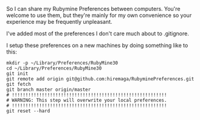 So I can share my Rubymine Preferences between computers. You're welcome to use them, but they're mainly for my own convenience so your experience may be frequently unpleasant.

I've added most of the preferences I don't care much about to .gitignore.

I setup these preferences on a new machines by doing something like to this:

	mkdir -p ~/Library/Preferences/RubyMine30
	cd ~/Library/Preferences/RubyMine30
	git init
	git remote add origin git@github.com:hiremaga/RubyminePreferences.git
	git fetch
	git branch master origin/master
	# !!!!!!!!!!!!!!!!!!!!!!!!!!!!!!!!!!!!!!!!!!!!!!!!!!!!!!!!!
	# WARNING: This step will overwrite your local preferences.
	# !!!!!!!!!!!!!!!!!!!!!!!!!!!!!!!!!!!!!!!!!!!!!!!!!!!!!!!!!
	git reset --hard
